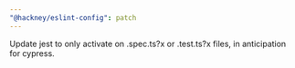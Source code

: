 ```yaml
---
"@hackney/eslint-config": patch
---
```


Update jest to only activate on .spec.ts?x or .test.ts?x files, in anticipation for
cypress.
